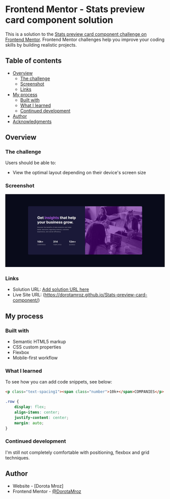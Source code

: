 # Frontend Mentor - Stats preview card component solution

This is a solution to the [Stats preview card component challenge on Frontend Mentor](https://www.frontendmentor.io/challenges/stats-preview-card-component-8JqbgoU62). Frontend Mentor challenges help you improve your coding skills by building realistic projects. 

## Table of contents

- [Overview](#overview)
  - [The challenge](#the-challenge)
  - [Screenshot](#screenshot)
  - [Links](#links)
- [My process](#my-process)
  - [Built with](#built-with)
  - [What I learned](#what-i-learned)
  - [Continued development](#continued-development)
- [Author](#author)
- [Acknowledgments](#acknowledgments)

## Overview

### The challenge

Users should be able to:

- View the optimal layout depending on their device's screen size

### Screenshot

![](images/ScreenshotDesktop.jpg)

### Links

- Solution URL: [Add solution URL here](https://your-solution-url.com)
- Live Site URL: (https://dorotamroz.github.io/Stats-preview-card-component/)

## My process

### Built with

- Semantic HTML5 markup
- CSS custom properties
- Flexbox
- Mobile-first workflow


### What I learned

To see how you can add code snippets, see below:

```html
<p class="text-spacing1"><span class="number">10k+</span>COMPANIES</p>
```
```css
.row {
    display: flex;
    align-items: center;
    justify-content: center;
    margin: auto;
}
```
### Continued development

I'm still not completely comfortable with positioning, flexbox and grid techniques.

## Author

- Website - [Dorota Mroz]
- Frontend Mentor - [@DorotaMroz](https://www.frontendmentor.io/profile/DorotaMroz)
